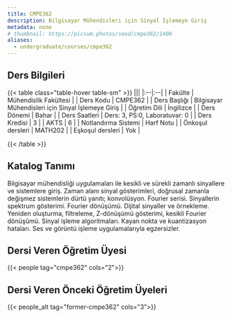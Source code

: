 ```yaml
---
title: CMPE362
description: Bilgisayar Mühendisleri için Sinyal İşlemeye Giriş
metadata: none
# thumbnail: https://picsum.photos/seed/cmpe362/1400
aliases:
  - undergraduate/courses/cmpe362
---
```


## Ders Bilgileri

<!-- prettier-ignore-start -->
{{< table class="table-hover table-sm" >}}
|||
|:--|:--|
| Fakülte | Mühendislik Fakültesi |
| Ders Kodu | CMPE362 |
| Ders Başlığı | Bilgisayar Mühendisleri için Sinyal İşlemeye Giriş |
| Öğretim Dili | İngilizce |
| Ders Dönemi | Bahar |
| Ders Saatleri | Ders: 3, PS:0, Laboratuvar: 0 |
| Ders Kredisi | 3 |
| AKTS | 6 |
| Notlandırma Sistemi | Harf Notu |
| Önkoşul dersleri | MATH202 |
| Eşkoşul dersleri | Yok |

{{< /table >}}
<!-- prettier-ignore-end -->

## Katalog Tanımı

Bilgisayar mühendisliği uygulamaları ile kesikli ve sürekli zamanlı sinyallere ve sistemlere giriş. Zaman alanı sinyal gösterimleri, doğrusal zamanla değişmez sistemlerin dürtü yanıtı; konvolüsyon. Fourier serisi. Sinyallerin spektrum gösterimi. Fourier dönüşümü. Dijital sinyaller ve örnekleme. Yeniden oluşturma, filtreleme, Z-dönüşümü gösterimi, kesikli Fourier dönüşümü. Sinyal işleme algoritmaları. Kayan nokta ve kuantizasyon hataları. Ses ve görüntü işleme uygulamalarıyla egzersizler.

## Dersi Veren Öğretim Üyesi

{{< people tag="cmpe362" cols="2">}}

## Dersi Veren Önceki Öğretim Üyeleri

{{< people_alt tag="former-cmpe362" cols="3">}}
